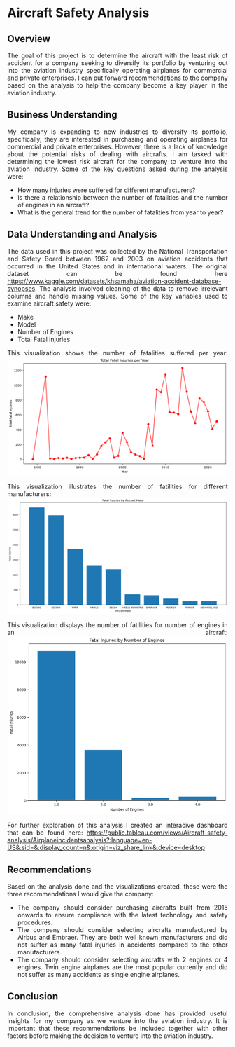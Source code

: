 # Aircraft Safety Analysis

## Overview
<div style="text-align: justify;">
The goal of this project is to determine the aircraft with the least risk of accident for a company seeking to diversify its portfolio by venturing out into the aviation industry specifically operating airplanes for commercial and private enterprises. 
I can put forward recommendations to the company based on the analysis to help the company become a key player in the aviation industry.

## Business Understanding
My company is expanding to new industries to diversify its portfolio, specifically, they are interested in purchasing and operating airplanes for commercial and private enterprises.
However, there is a lack of knowledge about the potential risks of dealing with aircrafts.
I am tasked with determining the lowest risk aircraft for the company to venture into the aviation industry.
Some of the key questions asked during the analysis were:
- How many injuries were suffered for different manufacturers?
- Is there a relationship between the number of fatalities and the number of engines in
an aircraft?
- What is the general trend for the number of fatalities from year to year?

## Data Understanding and Analysis
The data used in this project was collected by the National Transportation and Safety Board between 1962 and 2003 on aviation accidents that occurred in the United States and in international waters. The original dataset can be found here https://www.kaggle.com/datasets/khsamaha/aviation-accident-database-synopses. The analysis involved cleaning of the data to remove irrelevant columns and handle missing values. Some of the key variables used to examine aircraft safety were:
- Make
- Model
- Number of Engines
- Total Fatal injuries

This visualization shows the number of fatalities suffered per year:
<img src="Images/fatal injuries per year graph.png">

This visualization illustrates the number of fatilities for different manufacturers:
<img src="Images/Fatal injuries by Aircraft Make.png">

This visualization displays the number of fatilities for number of engines in an aircraft:
<img src="Images/Fatal injuries by number of engines.png">

For further exploration of this analysis I created an interacive dashboard that can be found here: https://public.tableau.com/views/Aircraft-safety-analysis/Airplaneincidentsanalysis?:language=en-US&:sid=&:display_count=n&:origin=viz_share_link&:device=desktop

## Recommendations
Based on the analysis done and the visualizations created, these were the three recommendations I would give the company:

- The company should consider purchasing aircrafts built from 2015 onwards to ensure compliance with the latest technology and safety procedures.
- The company should consider selecting aircrafts manufactured by Airbus and Embraer. They are both well known manufacturers and did not suffer as many fatal injuries in accidents compared to the other manufacturers.
- The company should consider selecting aircrafts with 2 engines or 4 engines. Twin engine airplanes are the most popular currently and did not suffer as many accidents as single engine airplanes.

## Conclusion
In conclusion, the comprehensive analysis done has provided useful insights for my company as we venture into the aviation industry. It is important that these recommendations be included together with other factors before making the decision to venture into the aviation industry.

